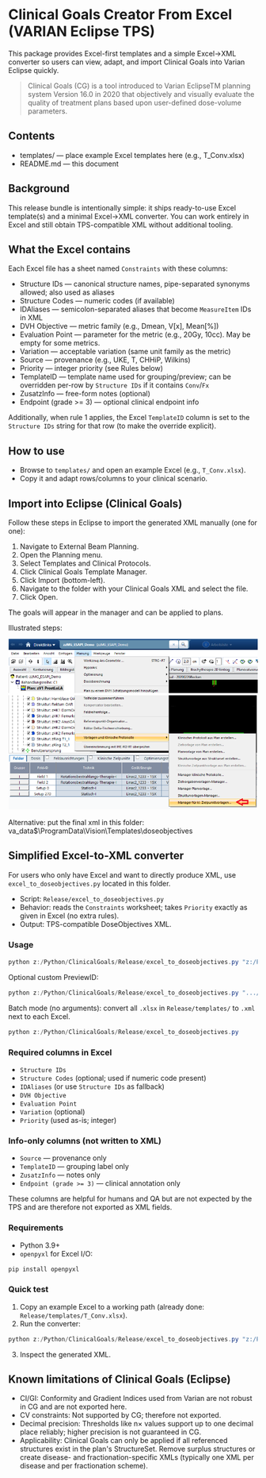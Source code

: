 # Clinical Goals Creator From Excel (VARIAN Eclipse TPS)

This package provides Excel-first templates and a simple Excel→XML converter so users can view, adapt, and import Clinical Goals into Varian Eclipse quickly.

> Clinical Goals (CG) is a tool introduced to Varian EclipseTM planning system Version 16.0 in 2020 that objectively and visually evaluate the quality of treatment plans based upon user-defined dose-volume parameters.

## Contents

- templates/ — place example Excel templates here (e.g., T_Conv.xlsx)
- README.md — this document

## Background

This release bundle is intentionally simple: it ships ready-to-use Excel template(s) and a minimal Excel→XML converter. You can work entirely in Excel and still obtain TPS-compatible XML without additional tooling.

## What the Excel contains

Each Excel file has a sheet named `Constraints` with these columns:

- Structure IDs — canonical structure names, pipe-separated synonyms allowed; also used as aliases
- Structure Codes — numeric codes (if available)
- IDAliases — semicolon-separated aliases that become `MeasureItem` IDs in XML
- DVH Objective — metric family (e.g., Dmean, V[x], Mean[%])
- Evaluation Point — parameter for the metric (e.g., 20Gy, 10cc). May be empty for some metrics.
- Variation — acceptable variation (same unit family as the metric)
- Source — provenance (e.g., UKE, T, CHHiP, Wilkins)
- Priority — integer priority (see Rules below)
- TemplateID — template name used for grouping/preview; can be overridden per-row by `Structure IDs` if it contains `Conv`/`Fx`
- ZusatzInfo — free-form notes (optional)
- Endpoint (grade >= 3) — optional clinical endpoint info

Additionally, when rule 1 applies, the Excel `TemplateID` column is set to the `Structure IDs` string for that row (to make the override explicit).

## How to use

- Browse to `templates/` and open an example Excel (e.g., `T_Conv.xlsx`).
- Copy it and adapt rows/columns to your clinical scenario.

## Import into Eclipse (Clinical Goals)

Follow these steps in Eclipse to import the generated XML manually (one for one):

1) Navigate to External Beam Planning.
2) Open the Planning menu.
3) Select Templates and Clinical Protocols.
4) Click Clinical Goals Template Manager.
5) Click Import (bottom-left).
6) Navigate to the folder with your Clinical Goals XML and select the file.
7) Click Open.

The goals will appear in the manager and can be applied to plans.

Illustrated steps:

![Opening the Clinical Goals Template Manager in Varian Eclipse](assets/openManager.png)

Alternative: put the final xml in this folder:  va_data$\ProgramData\Vision\Templates\doseobjectives

## Simplified Excel-to-XML converter

For users who only have Excel and want to directly produce XML, use `excel_to_doseobjectives.py` located in this folder.

- Script: `Release/excel_to_doseobjectives.py`
- Behavior: reads the `Constraints` worksheet; takes `Priority` exactly as given in Excel (no extra rules).
- Output: TPS-compatible DoseObjectives XML.

### Usage

```powershell
python z:/Python/ClinicalGoals/Release/excel_to_doseobjectives.py "z:/Python/ClinicalGoals/Release/templates/T_Conv.xlsx" "z:/Python/ClinicalGoals/Release/templates/T_Conv.xml"
```

Optional custom PreviewID:

```powershell
python z:/Python/ClinicalGoals/Release/excel_to_doseobjectives.py ".../T_Conv.xlsx" ".../T_Conv.xml" T_Conv
```

Batch mode (no arguments): convert all `.xlsx` in `Release/templates/` to `.xml` next to each Excel.

```powershell
python z:/Python/ClinicalGoals/Release/excel_to_doseobjectives.py
```

### Required columns in Excel

- `Structure IDs`
- `Structure Codes` (optional; used if numeric code present)
- `IDAliases` (or use `Structure IDs` as fallback)
- `DVH Objective`
- `Evaluation Point`
- `Variation` (optional)
- `Priority` (used as-is; integer)

### Info-only columns (not written to XML)

- `Source` — provenance only
- `TemplateID` — grouping label only
- `ZusatzInfo` — notes only
- `Endpoint (grade >= 3)` — clinical annotation only

These columns are helpful for humans and QA but are not expected by the TPS and are therefore not exported as XML fields.

### Requirements

- Python 3.9+
- `openpyxl` for Excel I/O:

```powershell
pip install openpyxl
```

### Quick test

1) Copy an example Excel to a working path (already done: `Release/templates/T_Conv.xlsx`).
2) Run the converter:

```powershell
python z:/Python/ClinicalGoals/Release/excel_to_doseobjectives.py "z:/Python/ClinicalGoals/Release/templates/T_Conv.xlsx" "z:/Python/ClinicalGoals/Release/templates/T_Conv.xml"
```
3) Inspect the generated XML.

## Known limitations of Clinical Goals (Eclipse)

- CI/GI: Conformity and Gradient Indices used from Varian are not robust in CG and are not exported here.
- CV constraints: Not supported by CG; therefore not exported.
- Decimal precision: Thresholds like n× values support up to one decimal place reliably; higher precision is not guaranteed in CG.
- Applicability: Clinical Goals can only be applied if all referenced structures exist in the plan's StructureSet. Remove surplus structures or create disease- and fractionation-specific XMLs (typically one XML per disease and per fractionation scheme).

